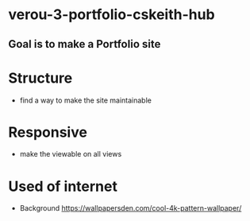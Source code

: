 # verou-3-portfolio-cskeith-hub

## Goal is to make a Portfolio site

# Structure 
- find a way to make the site maintainable

# Responsive
- make the viewable on all views


# Used of internet 

- Background  https://wallpapersden.com/cool-4k-pattern-wallpaper/